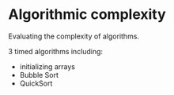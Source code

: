 # Algorithmic complexity

Evaluating the complexity of algorithms.

3 timed algorithms including: 
- initializing arrays
- Bubble Sort
- QuickSort


